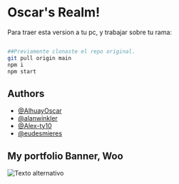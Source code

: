# Oscar's Realm!

Para traer esta version a tu pc, y trabajar sobre tu rama:

```bash

##Previamente clonaste el repo original.
git pull origin main
npm i
npm start

```

## Authors

- [@AlhuayOscar](https://www.github.com/AlhuayOscar)
- [@alanwinkler](https://github.com/alanwinkler)
- [@Alex-ty10](https://github.com/Alex-ty10)
- [@eudesmieres](https://github.com/eudesmieres)

## My portfolio Banner, Woo

![Texto alternativo](https://res.cloudinary.com/dipn8zmq3/image/upload/v1692622969/imagen_2023-08-21_100246596_muxnur.png)
